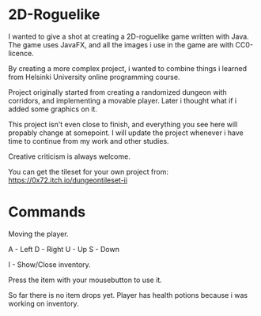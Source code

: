 # 2D-Roguelike

I wanted to give a shot at creating a 2D-roguelike game written with Java. The game uses JavaFX, and all the images i use in the game are with CC0-licence. 

By creating a more complex project, i wanted to combine things i learned from Helsinki University online programming course.

Project originally started from creating a randomized dungeon with corridors, and implementing a movable player. Later i thought what if i added some graphics on it.

This project isn't even close to finish, and everything you see here will propably change at somepoint. I will update the project whenever i have time to continue from my work and other studies.

Creative criticism is always welcome.

You can get the tileset for your own project from: https://0x72.itch.io/dungeontileset-ii

# Commands

Moving the player.

A - Left
D - Right
U - Up
S - Down

I - Show/Close inventory.

Press the item with your mousebutton to use it.


So far there is no item drops yet. Player has health potions because i was working on inventory. 



